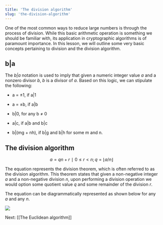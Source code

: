 ```yaml
---
title: 'The division algorithm'
slug: 'the-division-algorithm'
---
```


One of the most common ways to reduce large numbers is through the process of division. While this basic arithmetic operation is something we should be familiar with, its application in cryptographic algorithms is of paramount importance. In this lesson, we will outline some very basic concepts pertaining to division and the division algorithm.

## b|a

The _b|a_ notation is used to imply that given a numeric integer value _a_ and a nonzero divisor _b_, _b_ is a divisor of _a_. Based on this logic, we can stipulate the following:

- a = ±1, if a|1
    
- a = ±b, if a|b
    
- b|0, for any b ≠ 0
    
- a|c, if a|b and b|c
    
- b|(mg + nh), if b|g and b|h for some m and n.
    

## The division algorithm

$$a=qn + r ∣ 0≤r<n; q=⌊a/n⌋$$

The equation represents the division theorem, which is often referred to as the division algorithm. This theorem states that given a non-negative integer _a_ and a non-negative division _n_, upon performing a division operation we would option some quotient value _q_ and some remainder of the division _r_.

The equation can be diagrammatically represented as shown below for any _a_ and any _n_.

![](https://static.meri.garden/50032358174422de47210fa483edf17a.png)

Next: [[The Euclidean algorithm]]